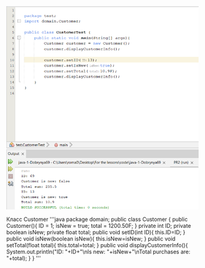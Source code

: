 ![README](Solution/advanced.png)

Класс Customer
'''java
package domain;
public class Customer {
    public Customer(){
        ID = 1;
        isNew = true;
        total = 1200.50F;
    }
    private int ID;
    private boolean isNew;
    private float total;
    public void setID(int ID){
        this.ID=ID;
    }
    public void isNew(boolean isNew){
        this.isNew=isNew;
    }
    public void setTotal(float total){
        this.total=total;
    }
    public void displayCustomerInfo(){
        System.out.println("ID: "+ID+"\nIs new: "+isNew+"\nTotal purchases are: "+total);
    }
}
'''
